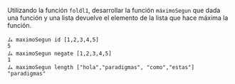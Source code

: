 Utilizando la función `foldl1`, desarrollar la función `máximoSegun` que dada una función y una lista devuelve el elemento de la lista que hace máxima la función.

```
ム maximoSegun id [1,2,3,4,5]
5
ム maximoSegun negate [1,2,3,4,5]
1
ム maximoSegun length ["hola","paradigmas", "como","estas"]
"paradigmas"
```